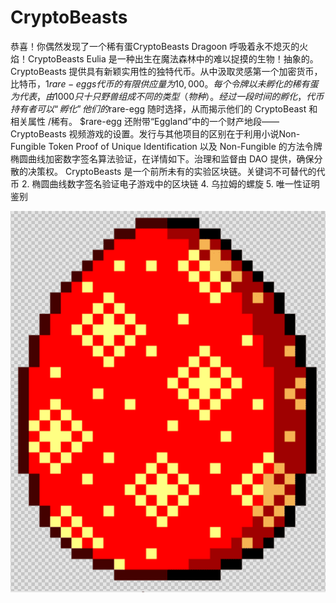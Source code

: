 # CryptoBeasts

恭喜！你偶然发现了一个稀有蛋CryptoBeasts Dragoon 呼吸着永不熄灭的火焰！CryptoBeasts Eulia 是一种出生在魔法森林中的难以捉摸的生物！抽象的。 CryptoBeasts 提供具有新颖实用性的独特代币。从中汲取灵感第一个加密货币，比特币，1$rare-eggs 代币的有限供应量为 10,000。每个令牌以未孵化的稀有蛋为代表，由1000只十只野兽组成不同的类型（物种）。经过一段时间的孵化，代币持有者可以“孵化”他们的$rare-egg 随时选择，从而揭示他们的 CryptoBeast 和相关属性 /稀有。 $rare-egg 还附带“Eggland”中的一个财产地段——CryptoBeasts 视频游戏的设置。发行与其他项目的区别在于利用小说Non-Fungible Token Proof of Unique Identification 以及 Non-Fungible 的方法令牌椭圆曲线加密数字签名算法验证，在详情如下。治理和监督由 DAO 提供，确保分散的决策权。 CryptoBeasts 是一个前所未有的实验区块链。关键词不可替代的代币 2. 椭圆曲线数字签名验证电子游戏中的区块链 4. 乌拉姆的螺旋 5. 唯一性证明鉴别

![nft](1.png)




